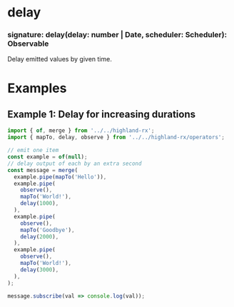 # delay
### signature: delay(delay: number | Date, scheduler: Scheduler): Observable
Delay emitted values by given time.

# Examples
## Example 1: Delay for increasing durations
```javascript
import { of, merge } from '../../highland-rx';
import { mapTo, delay, observe } from '../../highland-rx/operators';

// emit one item
const example = of(null);
// delay output of each by an extra second
const message = merge(
  example.pipe(mapTo('Hello')),
  example.pipe(
    observe(),
    mapTo('World!'),
    delay(1000),
  ),
  example.pipe(
    observe(),
    mapTo('Goodbye'),
    delay(2000),
  ),
  example.pipe(
    observe(),
    mapTo('World!'),
    delay(3000),
  ),
);

message.subscribe(val => console.log(val));
```
